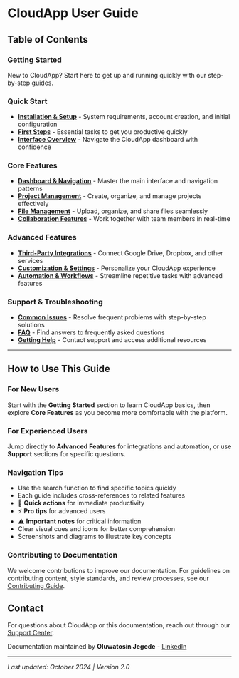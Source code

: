 # CloudApp User Guide

## Table of Contents

### Getting Started

New to CloudApp? Start here to get up and running quickly with our step-by-step guides.

### Quick Start

- **[Installation & Setup](getting-started/installation.md)** - System requirements, account creation, and initial configuration
- **[First Steps](getting-started/first-steps.md)** - Essential tasks to get you productive quickly
- **[Interface Overview](getting-started/interface-overview.md)** - Navigate the CloudApp dashboard with confidence

### Core Features

- **[Dashboard & Navigation](user-guide/dashboard.md)** - Master the main interface and navigation patterns
- **[Project Management](user-guide/projects.md)** - Create, organize, and manage projects effectively
- **[File Management](user-guide/files.md)** - Upload, organize, and share files seamlessly
- **[Collaboration Features](user-guide/collaboration.md)** - Work together with team members in real-time

### Advanced Features

- **[Third-Party Integrations](advanced/integrations.md)** - Connect Google Drive, Dropbox, and other services
- **[Customization & Settings](advanced/customization.md)** - Personalize your CloudApp experience
- **[Automation & Workflows](advanced/automation.md)** - Streamline repetitive tasks with advanced features

### Support & Troubleshooting

- **[Common Issues](support/troubleshooting.md)** - Resolve frequent problems with step-by-step solutions
- **[FAQ](support/faq.md)** - Find answers to frequently asked questions
- **[Getting Help](support/contact.md)** - Contact support and access additional resources

---

## How to Use This Guide

### For New Users
Start with the **Getting Started** section to learn CloudApp basics, then explore **Core Features** as you become more comfortable with the platform.

### For Experienced Users
Jump directly to **Advanced Features** for integrations and automation, or use **Support** sections for specific questions.

### Navigation Tips
- Use the search function to find specific topics quickly
- Each guide includes cross-references to related features
- 🚀 **Quick actions** for immediate productivity
- ⚡ **Pro tips** for advanced users
- ⚠️ **Important notes** for critical information
- Clear visual cues and icons for better comprehension
- Screenshots and diagrams to illustrate key concepts

### Contributing to Documentation

We welcome contributions to improve our documentation. For guidelines on contributing content, style standards, and review processes, see our [Contributing Guide](../.github/CONTRIBUTING.md).

## Contact

For questions about CloudApp or this documentation, reach out through our [Support Center](support/contact.md).

Documentation maintained by **Oluwatosin Jegede** - [LinkedIn](https://www.linkedin.com/in/oluwatosinjegede/)

---

*Last updated: October 2024 | Version 2.0*